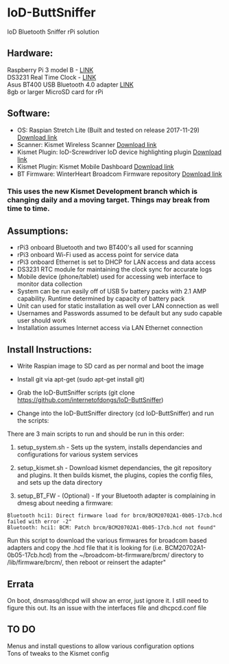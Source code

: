 # IoD-ButtSniffer
IoD Bluetooth Sniffer rPi solution

## Hardware: 

Raspberry Pi 3 model B - [LINK](https://www.raspberrypi.org/products/raspberry-pi-3-model-b/)  
DS3231 Real Time Clock - [LINK](https://www.amazon.ca/Source-Hardware-Raspberry-Foreign-Precision/dp/B077LPJHXK/ref=sr_1_2)  
Asus BT400 USB Bluetooth 4.0 adapter [LINK](https://www.amazon.ca/ASUS-USB-Adapter-Bluetooth-USB-BT400/dp/B00DJ83070/ref=sr_1_1)  
8gb or larger MicroSD card for rPi  

## Software: 

- OS: Raspian Stretch Lite (Built and tested on release 2017-11-29) [Download link](https://www.raspberrypi.org/downloads/raspbian/)  
- Scanner: Kismet Wireless Scanner [Download link](https://kismetwireless.net/)  
- Kismet Plugin: IoD-Screwdriver IoD device highlighting plugin [Download link](https://github.com/internetofdongs/IoD-Screwdriver.git)  
- Kismet Plugin: Kismet Mobile Dashboard [Download link](https://github.com/elkentaro/KismetMobileDashboard)  
- BT Firmware: WinterHeart Broadcom Firmware repository [Download link](https://github.com/winterheart/broadcom-bt-firmware)  

### This uses the new Kismet Development branch which is changing daily and a moving target.  Things may break from time to time.


## Assumptions:

- rPi3 onboard Bluetooth and two BT400's all used for scanning  
- rPi3 onboard Wi-Fi used as access point for service data  
- rPi3 onboard Ethernet is set to DHCP for LAN access and data access  
- DS3231 RTC module for maintaining the clock sync for accurate logs  
- Mobile device (phone/tablet) used for accessing web interface to monitor data collection  
- System can be run easily off of USB 5v battery packs with 2.1 AMP capability. Runtime determined by capacity of battery pack  
- Unit can used for static installation as well over LAN connection as well  
- Usernames and Passwords assumed to be default but any sudo capable user should work  
- Installation assumes Internet access via LAN Ethernet connection  

## Install Instructions:

- Write Raspian image to SD card as per normal and boot the image

- Install git via apt-get (sudo apt-get install git)

- Grab the IoD-ButtSniffer scripts (git clone https://github.com/internetofdongs/IoD-ButtSniffer)

- Change into the IoD-ButtSniffer directory (cd IoD-ButtSniffer) and run the scripts:

There are 3 main scripts to run and should be run in this order:

1. setup_system.sh - Sets up the system, installs dependancies 
and configurations for various system services

2. setup_kismet.sh - Download kismet dependancies, the git 
repository and plugins.  It then builds kismet, the plugins, 
copies the config files, and sets up the data directory

3. setup_BT_FW - (Optional) - If your Bluetooth adapter is complaining in dmesg about needing a firmware:

```
Bluetooth hci1: Direct firmware load for brcm/BCM20702A1-0b05-17cb.hcd failed with error -2"
Bluetooth: hci1: BCM: Patch brcm/BCM20702A1-0b05-17cb.hcd not found"
```

Run this script to download the various firmwares for broadcom based adapters and copy the .hcd file that it is looking for (i.e. 
BCM20702A1-0b05-17cb.hcd) from the ~/broadcom-bt-firmware/brcm/ directory to /lib/firmware/brcm/, then reboot or reinsert the adapter"

## Errata

On boot, dnsmasq/dhcpd will show an error, just ignore it. I still need to figure this out. Its an issue with the interfaces file and 
dhcpcd.conf file


## TO DO

Menus and install questions to allow various configuration options  
Tons of tweaks to the Kismet config
